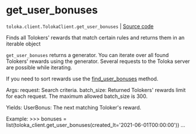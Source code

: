 # get_user_bonuses
`toloka.client.TolokaClient.get_user_bonuses` | [Source code](https://github.com/Toloka/toloka-kit/blob/v1.1.2/src/client/__init__.py#L3081)

Finds all Tolokers' rewards that match certain rules and returns them in an iterable object


`get_user_bonuses` returns a generator. You can iterate over all found Tolokers' rewards using the generator. Several requests to the Toloka server are possible while iterating.

 If you need to sort rewards use the [find_user_bonuses](toloka.client.TolokaClient.find_user_bonuses.md) method.

 Args:
     request: Search criteria.
     batch_size: Returned Tolokers' rewards limit for each request. The maximum allowed batch_size is 300.

 Yields:
     UserBonus: The next matching Toloker's reward.

 Example:
     >>> bonuses = list(toloka_client.get_user_bonuses(created_lt='2021-06-01T00:00:00'))
     ...


